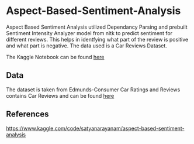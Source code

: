 # Aspect-Based-Sentiment-Analysis
Aspect Based Sentiment Analysis utilized Dependancy Parsing and prebuilt Sentiment Intensity Analyzer model from nltk to predict sentiment for different reviews. This helps in identfying what part of the review is positive and what part is negative. The data used is a Car Reviews Dataset.

The Kaggle Notebook can be found [here](https://www.kaggle.com/code/rishabh222/aspect-based-sentiment-analysis-of-car-reviews)

## Data

The dataset is taken from Edmunds-Consumer Car Ratings and Reviews contains Car Reviews and can be found [here](https://www.kaggle.com/datasets/ankkur13/edmundsconsumer-car-ratings-and-reviews)

## References

https://www.kaggle.com/code/satyanarayanam/aspect-based-sentiment-analysis
